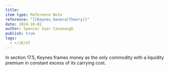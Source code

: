 ```yaml
---
title: 
item type: Reference Note
reference: "[[Keynes_GeneralTheory]]"
date: 2024-10-02
author: Spencer Saar Cavanaugh
publish: true
tags:
  - r/JK/GT
---
```

In section 17.5, Keynes frames money as the only commodity with a liquidity premium in constant excess of its carrying cost.